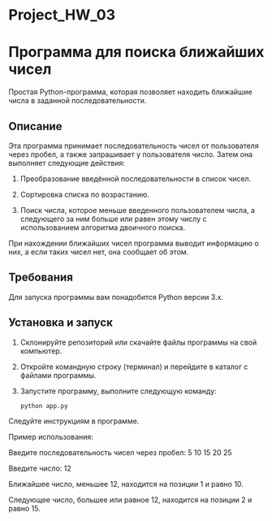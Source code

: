 # Project_HW_03

# Программа для поиска ближайших чисел

Простая Python-программа, которая позволяет находить ближайшие числа в заданной последовательности.

## Описание

Эта программа принимает последовательность чисел от пользователя через пробел, а также запрашивает у пользователя число. Затем она выполняет следующие действия:

1. Преобразование введённой последовательности в список чисел.

2. Сортировка списка по возрастанию.

3. Поиск числа, которое меньше введенного пользователем числа, а следующего за ним больше или равен этому числу с использованием алгоритма двоичного поиска.

При нахождении ближайших чисел программа выводит информацию о них, а если таких чисел нет, она сообщает об этом.

## Требования

Для запуска программы вам понадобится Python версии 3.x.

## Установка и запуск

1. Склонируйте репозиторий или скачайте файлы программы на свой компьютер.

2. Откройте командную строку (терминал) и перейдите в каталог с файлами программы.

3. Запустите программу, выполните следующую команду:

   ```shell
   python app.py

Следуйте инструкциям в программе.

Пример использования:

Введите последовательность чисел через пробел: 5 10 15 20 25

Введите число: 12

Ближайшее число, меньшее 12, находится на позиции 1 и равно 10.

Следующее число, большее или равное 12, находится на позиции 2 и равно 15.
